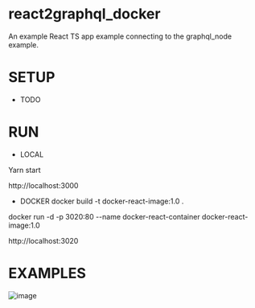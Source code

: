 # react2graphql_docker
An example React TS app example connecting to the graphql_node example.

# SETUP

- TODO

# RUN

- LOCAL 

Yarn start

http://localhost:3000

- DOCKER 
docker build -t docker-react-image:1.0 .

docker run -d -p 3020:80 --name docker-react-container docker-react-image:1.0

http://localhost:3020


# EXAMPLES

![image](https://github.com/user-attachments/assets/2dcf1546-ba35-44cc-bd4c-c8871559c615)

